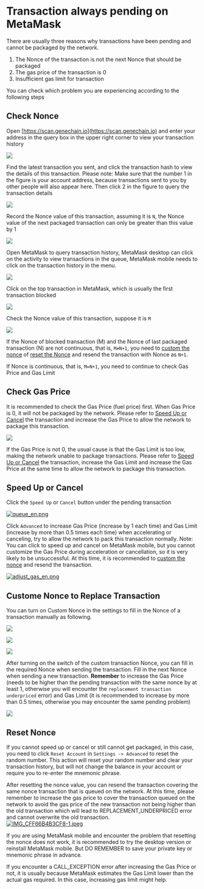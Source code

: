 # Transaction always pending on MetaMask

There are usually three reasons why transactions have been pending and cannot be packaged by the network.

1. The Nonce of the transaction is not the next Nonce that should be packaged
2. The gas price of the transaction is 0
3. Insufficient gas limit for transaction

You can check which problem you are experiencing according to the following steps

## Check Nonce

Open [https://scan.genechain.io](https://scan.genechain.io) and enter your address in the query box in the upper right corner to view your transaction history

![](../../.gitbook/assets/faq-pending-1.png)

Find the latest transaction you sent, and click the transaction hash to view the details of this transaction. Please note: Make sure that the number 1 in the figure is your account address, because transactions sent to you by other people will also appear here. Then click 2 in the figure to query the transaction details

![](../../.gitbook/assets/faq-pending-2.png) 

Record the Nonce value of this transaction, assuming it is `N`, the Nonce value of the next packaged transaction can only be greater than this value by 1

![](../../.gitbook/assets/faq-pending-3.png) 

Open MetaMask to query transaction history, MetaMask desktop can click on the activity to view transactions in the queue, MetaMask mobile needs to click on the transaction history in the menu.

![](../../.gitbook/assets/faq-pending-4.png) 

Click on the top transaction in MetaMask, which is usually the first transaction blocked

![](../../.gitbook/assets/faq-pending-5.png) 

Check the Nonce value of this transaction, suppose it is `M`

![](../../.gitbook/assets/faq-pending-6.png) 

If the Nonce of blocked transaction \(M\) and the Nonce of last packaged transaction \(N\) are not continuous, that is, `M≠N+1`, you need to [custom the nonce](transaction-always-pending-on-metamask.md#custom-nonce) of [reset the Nonce](transaction-always-pending-on-metamask.md#reset-nonce) and resend the transaction with Nonce as `N+1`.

If Nonce is continuous, that is, `M=N+1`, you need to continue to check Gas Price and Gas Limit 

## Check Gas Price

It is recommended to check the Gas Price \(fuel price\) first. When Gas Price is 0, it will not be packaged by the network. Please refer to [Speed Up or Cancel](transaction-always-pending-on-metamask.md#speed-up-or-cancel) the transaction and increase the Gas Price to allow the network to package this transaction.

![](../../.gitbook/assets/faq-pending-7.png) 

If the Gas Price is not 0, the usual cause is that the Gas Limit is too low, making the network unable to package transactions. Please refer to [Speed Up or Cancel](transaction-always-pending-on-metamask.md#speed-up-or-cancel) the transaction, increase the Gas Limit and increase the Gas Price at the same time to allow the network to package this transaction.

## **Speed Up or Cancel**

Click the `Speed Up` or `Cancel` button under the pending transaction

[![queue\_en.png](https://forum.dera.finance/assets/uploads/files/1621567202075-queue_en.png)](https://forum.dera.finance/assets/uploads/files/1621567202075-queue_en.png)

Click `Advanced` to increase Gas Price \(increase by 1 each time\) and Gas Limit \(increase by more than 0.5 times each time\) when accelerating or canceling, try to allow the network to pack this transaction normally. Note: You can click to speed up and cancel on MetaMask mobile, but you cannot customize the Gas Price during acceleration or cancellation, so it is very likely to be unsuccessful. At this time, it is recommended to [custom the nonce](transaction-always-pending-on-metamask.md#custom-nonce) and resend the transaction.

[![adjust\_gas\_en.png](https://forum.dera.finance/assets/uploads/files/1621567206433-adjust_gas_en.png)](https://forum.dera.finance/assets/uploads/files/1621567206433-adjust_gas_en.png)

## Custome Nonce to Replace Transaction <a id="custom-nonce"></a>

You can turn on Custom Nonce in the settings to fill in the Nonce of a transaction manually as following.

![](../../.gitbook/assets/faq-pending-8.png) 

![](../../.gitbook/assets/faq-pending-9.png) 

![](../../.gitbook/assets/faq-pending-10.png)

After turning on the switch of the custom transaction Nonce, you can fill in the required Nonce when sending the transaction. Fill in the next Nonce when sending a new transaction. **Remember** to increase the Gas Price \(needs to be higher than the pending transaction with the same nonce by at least 1, otherwise you will encounter the `replacement transaction underpriced` error\) and Gas Limit \(it is recommended to increase by more than 0.5 times, otherwise you may encounter the same pending problem\)

 ![](../../.gitbook/assets/faq-pending-11.png) 

## **Reset Nonce**

If you cannot speed up or cancel or still cannot get packaged, in this case, you need to click `Reset Account` in `Settings -> Advanced` to reset the random number. This action will reset your random number and clear your transaction history, but will not change the balance in your account or require you to re-enter the mnemonic phrase.

After resetting the nonce value, you can resend the transaction covering the same nonce transaction that is queued on the network. At this time, please remember to increase the gas price to cover the transaction queued on the network to avoid the gas price of the new transaction not being higher than the old transaction which will lead to REPLACEMENT\_UNDERPRICED error and cannot overwrite the old transaction.  
[![IMG\_CFF66B4B3CF8-1.jpeg](https://forum.dera.finance/assets/uploads/files/1621567413372-img_cff66b4b3cf8-1.jpeg)](https://forum.dera.finance/assets/uploads/files/1621567413372-img_cff66b4b3cf8-1.jpeg)

If you are using MetaMask mobile and encounter the problem that resetting the nonce does not work, it is recommended to try the desktop version or reinstall MetaMask mobile. But DO REMEMBER to save your private key or mnemonic phrase in advance.

If you encounter a CALL\_EXCEPTION error after increasing the Gas Price or not, it is usually because MetaMask estimates the Gas Limit lower than the actual gas required. In this case, increasing gas limit might help.

